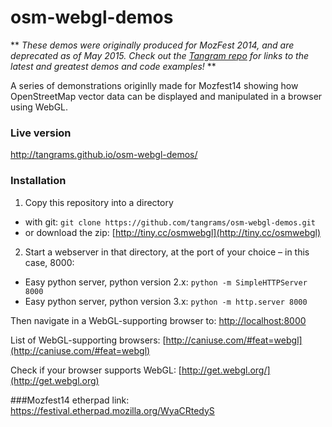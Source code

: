 osm-webgl-demos
============

** *These demos were originally produced for MozFest 2014, and are deprecated as of May 2015. Check out the [Tangram repo](http://github.com/tangrams/tangram) for links to the latest and greatest demos and code examples!* **

A series of demonstrations originlly made for Mozfest14 showing how OpenStreetMap vector data can be displayed and manipulated in a browser using WebGL.

### Live version

http://tangrams.github.io/osm-webgl-demos/

### Installation

1. Copy this repository into a directory
 * with git: `git clone https://github.com/tangrams/osm-webgl-demos.git`
 * or download the zip: [http://tiny.cc/osmwebgl](http://tiny.cc/osmwebgl)

2. Start a webserver in that directory, at the port of your choice – in this case, 8000:

 * Easy python server, python version 2.x: `python -m SimpleHTTPServer 8000`
 * Easy python server, python version 3.x: `python -m http.server 8000`

Then navigate in a WebGL-supporting browser to: [http://localhost:8000](http://localhost:8000)

List of WebGL-supporting browsers: [http://caniuse.com/#feat=webgl](http://caniuse.com/#feat=webgl)

Check if your browser supports WebGL: [http://get.webgl.org/](http://get.webgl.org)

###Mozfest14 etherpad link:
https://festival.etherpad.mozilla.org/WyaCRtedyS

